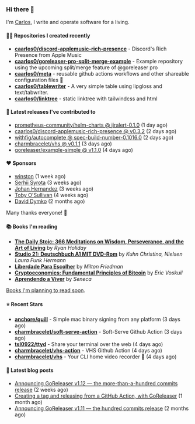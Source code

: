 ### Hi there 👋

I'm [Carlos](https://caarlos0.dev), I write and operate software for a living.

#### 👨‍💻 Repositories I created recently
- **[caarlos0/discord-applemusic-rich-presence](https://github.com/caarlos0/discord-applemusic-rich-presence)** - Discord&#39;s Rich Presence from Apple Music
- **[caarlos0/goreleaser-pro-split-merge-example](https://github.com/caarlos0/goreleaser-pro-split-merge-example)** - Example repository using the upcoming split/merge feature of @goreleaser pro
- **[caarlos0/meta](https://github.com/caarlos0/meta)** - reusable github actions workflows and other shareable configuration files 🫥
- **[caarlos0/tablewriter](https://github.com/caarlos0/tablewriter)** - A very simple table using lipgloss and text/tabwriter.
- **[caarlos0/linktree](https://github.com/caarlos0/linktree)** - static linktree with tailwindcss and html

#### 🚀 Latest releases I've contributed to


- [prometheus-community/helm-charts @ jiralert-0.1.0](https://github.com/prometheus-community/helm-charts/releases/tag/jiralert-0.1.0) (1 day ago)
- [caarlos0/discord-applemusic-rich-presence @ v0.3.2](https://github.com/caarlos0/discord-applemusic-rich-presence/releases/tag/v0.3.2) (2 days ago)
- [withfig/autocomplete @ spec-build-number-0.1016.0](https://github.com/withfig/autocomplete/releases/tag/spec-build-number-0.1016.0) (2 days ago)
- [charmbracelet/vhs @ v0.1.1](https://github.com/charmbracelet/vhs/releases/tag/v0.1.1) (3 days ago)
- [goreleaser/example-simple @ v1.1.0](https://github.com/goreleaser/example-simple/releases/tag/v1.1.0) (4 days ago)

#### ❤️ Sponsors
- [winston](https://github.com/nekowinston) (1 week ago)
- [Serhii Syrota](https://github.com/ssyrota) (3 weeks ago)
- [Johan Hernandez](https://github.com/bithavoc) (3 weeks ago)
- [Toby O&#39;Sullivan](https://github.com/tobywan) (4 weeks ago)
- [David Dymko](https://github.com/ddymko) (2 months ago)

Many thanks everyone! 🙏

#### 📚 Books I'm reading
- **[The Daily Stoic: 366 Meditations on Wisdom, Perseverance, and the Art of Living](https://www.goodreads.com/book/show/29093292-the-daily-stoic)** by _Ryan Holiday_
- **[Studio 21: Deutschbuch A1 MIT DVD-Rom](https://www.goodreads.com/book/show/25495148-studio-21)** by _Kuhn Christina, Nielsen Laura Funk Hermann_
- **[Liberdade Para Escolher](https://www.goodreads.com/book/show/17238591-liberdade-para-escolher)** by _Milton Friedman_
- **[Cryptoeconomics: Fundamental Principles of Bitcoin](https://www.goodreads.com/book/show/56919322-cryptoeconomics)** by _Eric Voskuil_
- **[Aprendendo a Viver](https://www.goodreads.com/book/show/28219486-aprendendo-a-viver)** by _Seneca_

[Books I'm planning to read soon](https://www.amazon.com.br/hz/wishlist/ls/EB8P7VS717SV).

#### ⭐ Recent Stars


- **[anchore/quill](https://github.com/anchore/quill)** - Simple mac binary signing from any platform (3 days ago)
- **[charmbracelet/soft-serve-action](https://github.com/charmbracelet/soft-serve-action)** - Soft-Serve Github Action (3 days ago)
- **[tsl0922/ttyd](https://github.com/tsl0922/ttyd)** - Share your terminal over the web (4 days ago)
- **[charmbracelet/vhs-action](https://github.com/charmbracelet/vhs-action)** - VHS Github Action (4 days ago)
- **[charmbracelet/vhs](https://github.com/charmbracelet/vhs)** - Your CLI home video recorder 📼 (4 days ago)

#### 📄 Latest blog posts
- [Announcing GoReleaser v1.12 — the more-than-a-hundred commits release](https://carlosbecker.com/posts/goreleaser-v1.12/) (2 weeks ago)
- [Creating a tag and releasing from a GitHub Action, with GoReleaser](https://carlosbecker.com/posts/goreleaser-create-tag-action/) (1 month ago)
- [Announcing GoReleaser v1.11 — the hundred commits release](https://carlosbecker.com/posts/goreleaser-v1.11/) (2 months ago)

